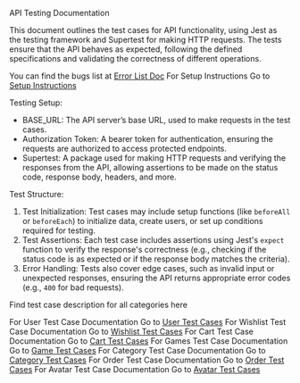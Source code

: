 API Testing Documentation

This document outlines the test cases for API functionality, using Jest as the testing framework and Supertest for making HTTP requests. The tests ensure that the API behaves as expected, following the defined specifications and validating the correctness of different operations.

You can find the bugs list at [Error List Doc](/Test%20Documentation/ErrorList.md)
For Setup Instructions Go to [Setup Instructions](/Test%20Documentation/Setup.md)

 Testing Setup:
- BASE_URL: The API server’s base URL, used to make requests in the test cases.
- Authorization Token: A bearer token for authentication, ensuring the requests are authorized to access protected endpoints.
- Supertest: A package used for making HTTP requests and verifying the responses from the API, allowing assertions to be made on the status code, response body, headers, and more.

 Test Structure:
1. Test Initialization: Test cases may include setup functions (like `beforeAll` or `beforeEach`) to initialize data, create users, or set up conditions required for testing.
2. Test Assertions: Each test case includes assertions using Jest's `expect` function to verify the response's correctness (e.g., checking if the status code is as expected or if the response body matches the criteria).
3. Error Handling: Tests also cover edge cases, such as invalid input or unexpected responses, ensuring the API returns appropriate error codes (e.g., `400` for bad requests).

Find test case description for all categories here 

For User Test Case Documentation Go to [User Test Cases](/Test%20Documentation/userTests.md)
For Wishlist Test Case Documentation Go to [Wishlist Test Cases](/Test%20Documentation/wishlistTests.md)
For Cart Test Case Documentation Go to [Cart Test Cases](/Test%20Documentation/cartTests.md)
For Games Test Case Documentation Go to [Game Test Cases](/Test%20Documentation/gamesTests.md)
For Category Test Case Documentation Go to [Category Test Cases](/Test%20Documentation/categoriesTests.md)
For Order Test Case Documentation Go to [Order Test Cases](/Test%20Documentation/orderTests.md)
For Avatar Test Case Documentation Go to [Avatar Test Cases](/Test%20Documentation/avatarTests.md)

